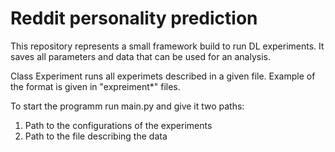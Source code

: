 # Reddit personality prediction
This repository represents a small framework build to run DL experiments. It saves all parameters and data that can be used for an analysis. 

Class Experiment runs all experimets described in a given file. Example of the format is given in "expreiment*" files. 

To start the programm run main.py and give it two paths: 
1) Path to the configurations of the experiments 
2) Path to the file describing the data 
